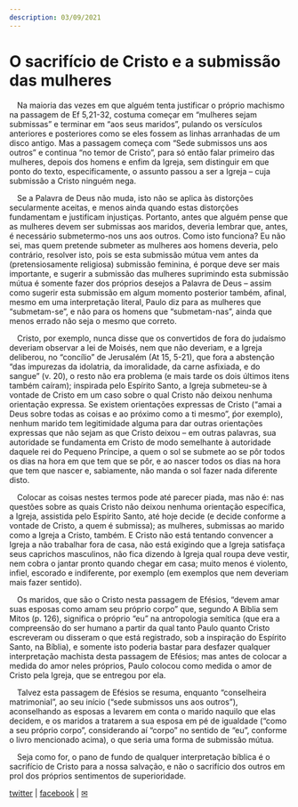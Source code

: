 ```yaml
---
description: 03/09/2021
---
```


# O sacrifício de Cristo e a submissão das mulheres

<p>&emsp;Na maioria das vezes em que alguém tenta justificar o próprio machismo na passagem de Ef 5,21-32, costuma começar em “mulheres sejam submissas” e terminar em “aos seus maridos”, pulando os versículos anteriores e posteriores como se eles fossem as linhas arranhadas de um disco antigo. Mas a passagem começa com “Sede submissos uns aos outros” e continua “no temor de Cristo”, para só então falar primeiro das mulheres, depois dos homens e enfim da Igreja, sem distinguir em que ponto do texto, especificamente, o assunto passou a ser a Igreja – cuja submissão a Cristo ninguém nega.</p>
<p>&emsp;Se a Palavra de Deus não muda, isto não se aplica às distorções secularmente aceitas, e menos ainda quando estas distorções fundamentam e justificam injustiças. Portanto, antes que alguém pense que as mulheres devem ser submissas aos maridos, deveria lembrar que, antes, é necessário submetermo-nos uns aos outros. Como isto funciona? Eu não sei, mas quem pretende submeter as mulheres aos homens deveria, pelo contrário, resolver isto, pois se esta submissão mútua vem antes da (pretensiosamente religiosa) submissão feminina, é porque deve ser mais importante, e sugerir a submissão das mulheres suprimindo esta submissão mútua é somente fazer dos próprios desejos a Palavra de Deus – assim como sugerir esta submissão em algum momento posterior também, afinal, mesmo em uma interpretação literal, Paulo diz para as mulheres que “submetam-se”, e não para os homens que “submetam-nas”, ainda que menos errado não seja o mesmo que correto.</p>
<p>&emsp;Cristo, por exemplo, nunca disse que os convertidos de fora do judaísmo deveriam observar a lei de Moisés, nem que não deveriam, e a Igreja deliberou, no “concílio” de Jerusalém (At 15, 5-21), que fora a abstenção “das impurezas da idolatria, da imoralidade, da carne asfixiada, e do sangue” (v. 20), o resto não era problema (e mais tarde os dois últimos itens também caíram); inspirada pelo Espírito Santo, a Igreja submeteu-se à vontade de Cristo em um caso sobre o qual Cristo não deixou nenhuma orientação expressa. Se existem orientações expressas de Cristo (“amai a Deus sobre todas as coisas e ao próximo como a ti mesmo”, ṕor exemplo), nenhum marido tem legitimidade alguma para dar outras orientações expressas que não sejam as que Cristo deixou – em outras palavras, sua autoridade se fundamenta em Cristo de modo semelhante à autoridade daquele rei do Pequeno Príncipe, a quem o sol se submete ao se pôr todos os dias na hora em que tem que se pôr, e ao nascer todos os dias na hora que tem que nascer e, sabiamente, não manda o sol fazer nada diferente disto.</p>
<p>&emsp;Colocar as coisas nestes termos pode até parecer piada, mas não é: nas questões sobre as quais Cristo não deixou nenhuma orientação específica, a Igreja, assistida pelo Espírito Santo, até hoje decide (e decide conforme a vontade de Cristo, a quem é submissa); as mulheres, submissas ao marido como a Igreja a Cristo, também. E Cristo não está tentando convencer a Igreja a não trabalhar fora de casa, não está exigindo que a Igreja satisfaça seus caprichos masculinos, não fica dizendo à Igreja qual roupa deve vestir, nem cobra o jantar pronto quando chegar em casa; muito menos é violento, infiel, escorado e indiferente, por exemplo (em exemplos que nem deveriam mais fazer sentido).</p>
<p>&emsp;Os maridos, que são o Cristo nesta passagem de Efésios, “devem amar suas esposas como amam seu próprio corpo” que, segundo A Bíblia sem Mitos (p. 126), significa o próprio “eu” na antropologia semítica (que era a compreensão do ser humano a partir da qual tanto Paulo quanto Cristo escreveram ou disseram o que está registrado, sob a inspiração do Espírito Santo, na Bíblia), e somente isto poderia bastar para desfazer qualquer interpretação machista desta passagem de Efésios; mas antes de colocar a medida do amor neles próprios, Paulo colocou como medida o amor de Cristo pela Igreja, que se entregou por ela.</p>
<p>&emsp;Talvez esta passagem de Efésios se resuma, enquanto “conselheira matrimonial”, ao seu início (“sede submissos uns aos outros”), aconselhando as esposas a levarem em conta o marido naquilo que elas decidem, e os maridos a tratarem a sua esposa em pé de igualdade (“como a seu próprio corpo”, considerando aí “corpo” no sentido de “eu”, conforme o livro mencionado acima), o que seria uma forma de submissão mútua.</p>
<p>&emsp;Seja como for, o pano de fundo de qualquer interpretação bíblica é o sacrifício de Cristo para a nossa salvação, e não o sacrifício dos outros em prol dos próprios sentimentos de superioridade.</p>

[twitter](https://twitter.com/mrclmlt) | [facebook](https://www.facebook.com/mrclmlt) | [✉](mailto:mrclmlt@gmail.com)
